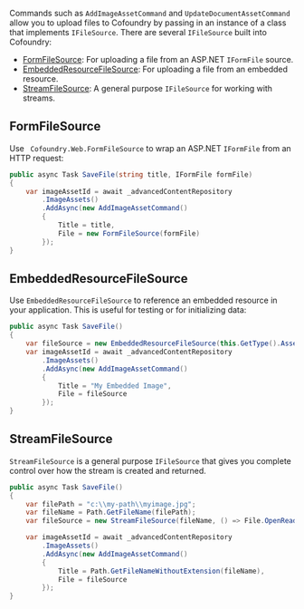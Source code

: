Commands such as `AddImageAssetCommand` and `UpdateDocumentAssetCommand` allow you to upload files to Cofoundry by passing in an instance of a class that implements `IFileSource`. There are several `IFileSource` built into Cofoundry:

- [FormFileSource](#FormFileSource): For uploading a file from an ASP.NET `IFormFile` source.
- [EmbeddedResourceFileSource](#EmbeddedResourcefileSource): For uploading a file from an embedded resource.
- [StreamFileSource](#StreamFileSource): A general purpose `IFileSource` for working with streams.

## FormFileSource

Use ` Cofoundry.Web.FormFileSource` to wrap an ASP.NET `IFormFile` from an HTTP request:

```csharp
public async Task SaveFile(string title, IFormFile formFile)
{
    var imageAssetId = await _advancedContentRepository
        .ImageAssets()
        .AddAsync(new AddImageAssetCommand()
        {
            Title = title,
            File = new FormFileSource(formFile)
        });
}
```

## EmbeddedResourceFileSource

Use `EmbeddedResourceFileSource` to reference an embedded resource in your application. This is useful for testing or for initializing data:

```csharp
public async Task SaveFile()
{
    var fileSource = new EmbeddedResourceFileSource(this.GetType().Assembly, "MyProject.MyNamespace.MyFolder", "myimage.jpg");
    var imageAssetId = await _advancedContentRepository
        .ImageAssets()
        .AddAsync(new AddImageAssetCommand()
        {
            Title = "My Embedded Image",
            File = fileSource
        });
}
```

## StreamFileSource

`StreamFileSource` is a general purpose `IFileSource` that gives you complete control over how the stream is created and returned.

```csharp
public async Task SaveFile()
{
    var filePath = "c:\\my-path\\myimage.jpg";
    var fileName = Path.GetFileName(filePath);
    var fileSource = new StreamFileSource(fileName, () => File.OpenRead(filePath));

    var imageAssetId = await _advancedContentRepository
        .ImageAssets()
        .AddAsync(new AddImageAssetCommand()
        {
            Title = Path.GetFileNameWithoutExtension(fileName),
            File = fileSource
        });
}
```